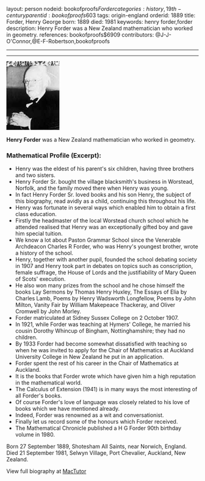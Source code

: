 layout: person
nodeid: bookofproofs$Forder
categories: history,19th-century
parentid: bookofproofs$603
tags: origin-england
orderid: 1889
title: Forder, Henry George
born: 1889
died: 1981
keywords: henry forder,forder
description: Henry Forder was a New Zealand mathematician who worked in geometry.
references: bookofproofs$6909
contributors: @J-J-O'Connor,@E-F-Robertson,bookofproofs

---



---

![Forder.jpg](https://github.com/bookofproofs/bookofproofs.github.io/blob/main/_sources/_assets/images/portraits/Forder.jpg?raw=true)

**Henry Forder** was a New Zealand mathematician who worked in geometry.

### Mathematical Profile (Excerpt):
* Henry was the eldest of his parent's six children, having three brothers and two sisters.
* Henry Forder Sr. bought the village blacksmith's business in Worstead, Norfolk, and the family moved there when Henry was young.
* In fact Henry Forder Sr. loved books and his son Henry, the subject of this biography, read avidly as a child, continuing this throughout his life.
* Henry was fortunate in several ways which enabled him to obtain a first class education.
* Firstly the headmaster of the local Worstead church school which he attended realised that Henry was an exceptionally gifted boy and gave him special tuition.
* We know a lot about Paston Grammar School since the Venerable Archdeacon Charles R Forder, who was Henry's youngest brother, wrote a history of the school.
* Henry, together with another pupil, founded the school debating society in 1907 and Henry took part in debates on topics such as conscription, female suffrage, the House of Lords and the justifiability of Mary Queen of Scots' execution.
* He also won many prizes from the school and he chose himself the books Lay Sermons by Thomas Henry Huxley, The Essays of Elia by Charles Lamb, Poems by Henry Wadsworth Longfellow, Poems by John Milton, Vanity Fair by William Makepeace Thackeray, and Oliver Cromwell by John Morley.
* Forder matriculated at Sidney Sussex College on 2 October 1907.
* In 1921, while Forder was teaching at Hymers' College, he married his cousin Dorothy Whincup of Bingham, Nottinghamshire; they had no children.
* By 1933 Forder had become somewhat dissatisfied with teaching so when he was invited to apply for the Chair of Mathematics at Auckland University College in New Zealand he put in an application.
* Forder spent the rest of his career in the Chair of Mathematics at Auckland.
* It is the books that Forder wrote which have given him a high reputation in the mathematical world.
* The Calculus of Extension (1941) is in many ways the most interesting of all Forder's books.
* Of course Forder's love of language was closely related to his love of books which we have mentioned already.
* Indeed, Forder was renowned as a wit and conversationist.
* Finally let us record some of the honours which Forder received.
* The Mathematical Chronicle published a H G Forder 90th  birthday volume in 1980.

Born 27 September 1889, Shotesham All Saints, near Norwich, England. Died 21 September 1981, Selwyn Village, Port Chevalier, Auckland, New Zealand.

View full biography at [MacTutor](https://mathshistory.st-andrews.ac.uk/Biographies/Forder/)
